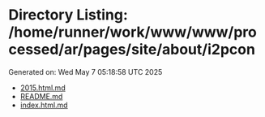 # Directory Listing: /home/runner/work/www/www/processed/ar/pages/site/about/i2pcon
Generated on: Wed May  7 05:18:58 UTC 2025

- [2015.html.md](2015.html.md)
- [README.md](README.md)
- [index.html.md](index.html.md)
